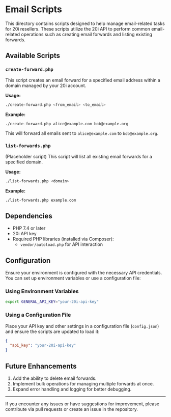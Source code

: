 # Email Scripts

This directory contains scripts designed to help manage email-related tasks for 20i resellers. These scripts utilize the 20i API to perform common email-related operations such as creating email forwards and listing existing forwards.

## Available Scripts

### `create-forward.php`
This script creates an email forward for a specified email address within a domain managed by your 20i account.

**Usage:**
```bash
./create-forward.php <from_email> <to_email>
```

**Example:**
```bash
./create-forward.php alice@example.com bob@example.org
```
This will forward all emails sent to `alice@example.com` to `bob@example.org`.

### `list-forwards.php`
(Placeholder script)
This script will list all existing email forwards for a specified domain.

**Usage:**
```bash
./list-forwards.php <domain>
```

**Example:**
```bash
./list-forwards.php example.com
```

## Dependencies

- PHP 7.4 or later
- 20i API key
- Required PHP libraries (installed via Composer):
  - `vendor/autoload.php` for API interaction

## Configuration

Ensure your environment is configured with the necessary API credentials. You can set up environment variables or use a configuration file:

### Using Environment Variables
```bash
export GENERAL_API_KEY="your-20i-api-key"
```

### Using a Configuration File
Place your API key and other settings in a configuration file (`config.json`) and ensure the scripts are updated to load it:

```json
{
  "api_key": "your-20i-api-key"
}
```

## Future Enhancements

1. Add the ability to delete email forwards.
2. Implement bulk operations for managing multiple forwards at once.
3. Expand error handling and logging for better debugging.

---

If you encounter any issues or have suggestions for improvement, please contribute via pull requests or create an issue in the repository.

